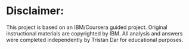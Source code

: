 # Disclaimer:
This project is based on an IBM/Coursera guided project. Original instructional materials are copyrighted by IBM. All analysis and answers were completed independently by Tristan Dar for educational purposes.
